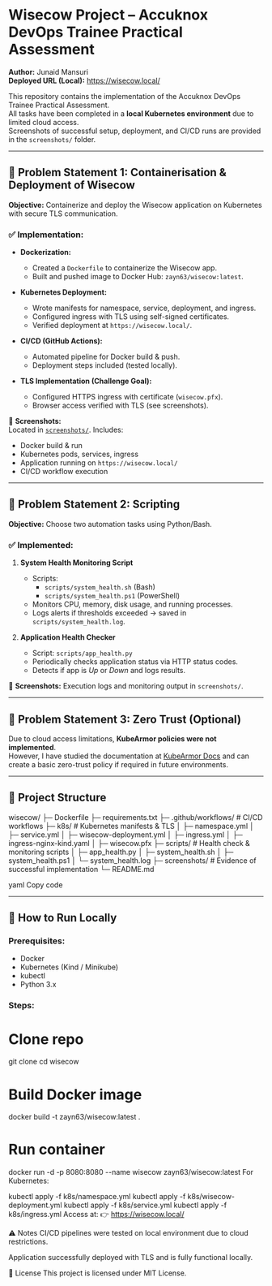 # Wisecow Project – Accuknox DevOps Trainee Practical Assessment

**Author:** Junaid Mansuri  
**Deployed URL (Local):** https://wisecow.local/  

This repository contains the implementation of the Accuknox DevOps Trainee Practical Assessment.  
All tasks have been completed in a **local Kubernetes environment** due to limited cloud access.  
Screenshots of successful setup, deployment, and CI/CD runs are provided in the `screenshots/` folder.

---

## 📌 Problem Statement 1: Containerisation & Deployment of Wisecow

**Objective:** Containerize and deploy the Wisecow application on Kubernetes with secure TLS communication.

### ✅ Implementation:
- **Dockerization:**  
  - Created a `Dockerfile` to containerize the Wisecow app.  
  - Built and pushed image to Docker Hub: `zayn63/wisecow:latest`.  

- **Kubernetes Deployment:**  
  - Wrote manifests for namespace, service, deployment, and ingress.  
  - Configured ingress with TLS using self-signed certificates.  
  - Verified deployment at `https://wisecow.local/`.  

- **CI/CD (GitHub Actions):**  
  - Automated pipeline for Docker build & push.  
  - Deployment steps included (tested locally).  

- **TLS Implementation (Challenge Goal):**  
  - Configured HTTPS ingress with certificate (`wisecow.pfx`).  
  - Browser access verified with TLS (see screenshots).  

📸 **Screenshots:**  
Located in [`screenshots/`](./screenshots). Includes:  
- Docker build & run  
- Kubernetes pods, services, ingress  
- Application running on `https://wisecow.local/`  
- CI/CD workflow execution  

---

## 📌 Problem Statement 2: Scripting

**Objective:** Choose two automation tasks using Python/Bash.  

### ✅ Implemented:
1. **System Health Monitoring Script**  
   - Scripts:  
     - `scripts/system_health.sh` (Bash)  
     - `scripts/system_health.ps1` (PowerShell)  
   - Monitors CPU, memory, disk usage, and running processes.  
   - Logs alerts if thresholds exceeded → saved in `scripts/system_health.log`.  

2. **Application Health Checker**  
   - Script: `scripts/app_health.py`  
   - Periodically checks application status via HTTP status codes.  
   - Detects if app is *Up* or *Down* and logs results.  

📸 **Screenshots:** Execution logs and monitoring output in `screenshots/`.

---

## 📌 Problem Statement 3: Zero Trust (Optional)

Due to cloud access limitations, **KubeArmor policies were not implemented**.  
However, I have studied the documentation at [KubeArmor Docs](https://docs.kubearmor.io/kubearmor/) and can create a basic zero-trust policy if required in future environments.

---

## 📁 Project Structure

wisecow/
├─ Dockerfile
├─ requirements.txt
├─ .github/workflows/ # CI/CD workflows
├─ k8s/ # Kubernetes manifests & TLS
│ ├─ namespace.yml
│ ├─ service.yml
│ ├─ wisecow-deployment.yml
│ ├─ ingress.yml
│ ├─ ingress-nginx-kind.yaml
│ ├─ wisecow.pfx
├─ scripts/ # Health check & monitoring scripts
│ ├─ app_health.py
│ ├─ system_health.sh
│ ├─ system_health.ps1
│ └─ system_health.log
├─ screenshots/ # Evidence of successful implementation
└─ README.md

yaml
Copy code

---

## 🚀 How to Run Locally

### Prerequisites:
- Docker  
- Kubernetes (Kind / Minikube)  
- kubectl  
- Python 3.x  

### Steps:

# Clone repo
git clone <your-repo>
cd wisecow

# Build Docker image
docker build -t zayn63/wisecow:latest .

# Run container
docker run -d -p 8080:8080 --name wisecow zayn63/wisecow:latest
For Kubernetes:


kubectl apply -f k8s/namespace.yml
kubectl apply -f k8s/wisecow-deployment.yml
kubectl apply -f k8s/service.yml
kubectl apply -f k8s/ingress.yml
Access at:
👉 https://wisecow.local/

⚠️ Notes
CI/CD pipelines were tested on local environment due to cloud restrictions.

Application successfully deployed with TLS and is fully functional locally.

📖 License
This project is licensed under MIT License.


